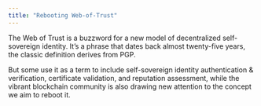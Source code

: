 ```yaml
---
title: "Rebooting Web-of-Trust"
---
```


The Web of Trust is a buzzword for a new model of decentralized self-sovereign identity. It’s a phrase that dates back almost twenty-five years, the classic definition derives from PGP.

But some use it as a term to include self-sovereign identity authentication & verification, certificate validation, and reputation assessment, while the vibrant blockchain community is also drawing new attention to the concept we aim to reboot it.

